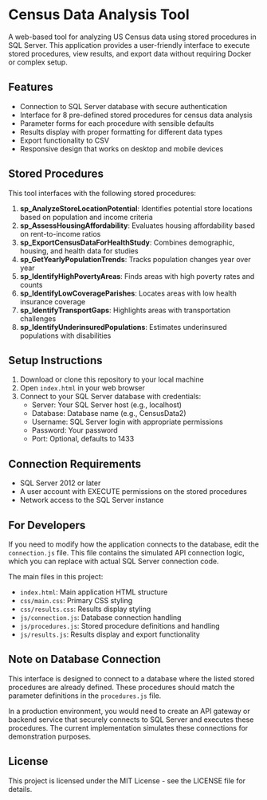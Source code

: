 # Census Data Analysis Tool

A web-based tool for analyzing US Census data using stored procedures in SQL Server. This application provides a user-friendly interface to execute stored procedures, view results, and export data without requiring Docker or complex setup.

## Features

- Connection to SQL Server database with secure authentication
- Interface for 8 pre-defined stored procedures for census data analysis
- Parameter forms for each procedure with sensible defaults
- Results display with proper formatting for different data types
- Export functionality to CSV
- Responsive design that works on desktop and mobile devices

## Stored Procedures

This tool interfaces with the following stored procedures:

1. **sp_AnalyzeStoreLocationPotential**: Identifies potential store locations based on population and income criteria
2. **sp_AssessHousingAffordability**: Evaluates housing affordability based on rent-to-income ratios
3. **sp_ExportCensusDataForHealthStudy**: Combines demographic, housing, and health data for studies
4. **sp_GetYearlyPopulationTrends**: Tracks population changes year over year
5. **sp_IdentifyHighPovertyAreas**: Finds areas with high poverty rates and counts
6. **sp_IdentifyLowCoverageParishes**: Locates areas with low health insurance coverage
7. **sp_IdentifyTransportGaps**: Highlights areas with transportation challenges
8. **sp_IdentifyUnderinsuredPopulations**: Estimates underinsured populations with disabilities

## Setup Instructions

1. Download or clone this repository to your local machine
2. Open `index.html` in your web browser
3. Connect to your SQL Server database with credentials:
   - Server: Your SQL Server host (e.g., localhost)
   - Database: Database name (e.g., CensusData2)
   - Username: SQL Server login with appropriate permissions
   - Password: Your password
   - Port: Optional, defaults to 1433

## Connection Requirements

- SQL Server 2012 or later
- A user account with EXECUTE permissions on the stored procedures
- Network access to the SQL Server instance

## For Developers

If you need to modify how the application connects to the database, edit the `connection.js` file. This file contains the simulated API connection logic, which you can replace with actual SQL Server connection code.

The main files in this project:

- `index.html`: Main application HTML structure
- `css/main.css`: Primary CSS styling
- `css/results.css`: Results display styling
- `js/connection.js`: Database connection handling
- `js/procedures.js`: Stored procedure definitions and handling
- `js/results.js`: Results display and export functionality

## Note on Database Connection

This interface is designed to connect to a database where the listed stored procedures are already defined. These procedures should match the parameter definitions in the `procedures.js` file.

In a production environment, you would need to create an API gateway or backend service that securely connects to SQL Server and executes these procedures. The current implementation simulates these connections for demonstration purposes.

## License

This project is licensed under the MIT License - see the LICENSE file for details.